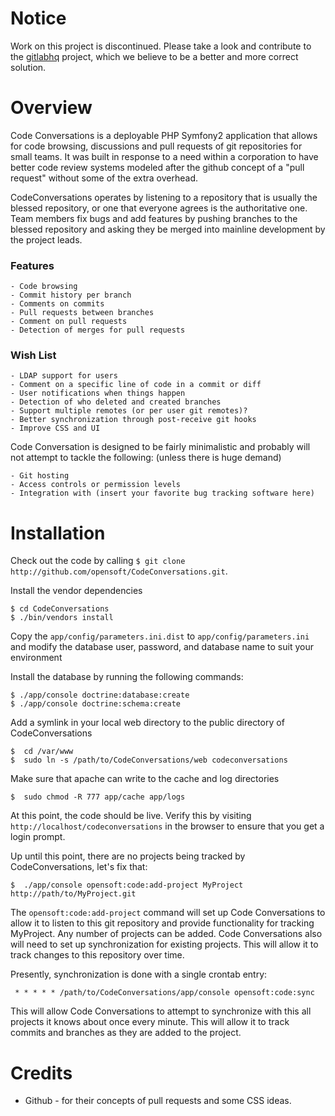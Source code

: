 Notice
======

Work on this project is discontinued.  Please take a look and contribute to the [gitlabhq](https://github.com/gitlabhq/gitlabhq)
project, which we believe to be a better and more correct solution.

Overview
========

Code Conversations is a deployable PHP Symfony2 application that allows for code browsing, discussions and pull requests
of git repositories for small teams.  It was built in response to a need within a corporation to have better code review
systems modeled after the github concept of a "pull request" without some of the extra overhead.

CodeConversations operates by listening to a repository that is usually the blessed repository, or one that everyone
agrees is the authoritative one.  Team members fix bugs and add features by pushing branches to the blessed repository
and asking they be merged into mainline development by the project leads.

### Features

	- Code browsing
	- Commit history per branch
	- Comments on commits
	- Pull requests between branches
	- Comment on pull requests
	- Detection of merges for pull requests

### Wish List

	- LDAP support for users
	- Comment on a specific line of code in a commit or diff
	- User notifications when things happen
	- Detection of who deleted and created branches
	- Support multiple remotes (or per user git remotes)?
	- Better synchronization through post-receive git hooks
	- Improve CSS and UI

Code Conversation is designed to be fairly minimalistic and probably will not attempt to tackle the following: (unless
there is huge demand)

	- Git hosting
	- Access controls or permission levels
	- Integration with (insert your favorite bug tracking software here)

Installation
=============

Check out the code by calling `$ git clone http://github.com/opensoft/CodeConversations.git`.

Install the vendor dependencies

	$ cd CodeConversations
	$ ./bin/vendors install

Copy the `app/config/parameters.ini.dist` to `app/config/parameters.ini` and modify the database user, password, and
database name to suit your environment

Install the database by running the following commands:

	$ ./app/console doctrine:database:create
	$ ./app/console doctrine:schema:create

Add a symlink in your local web directory to the public directory of CodeConversations

	$  cd /var/www
	$  sudo ln -s /path/to/CodeConversations/web codeconversations

Make sure that apache can write to the cache and log directories

	$  sudo chmod -R 777 app/cache app/logs

At this point, the code should be live.  Verify this by visiting `http://localhost/codeconversations` in the browser to
ensure that you get a login prompt.

Up until this point, there are no projects being tracked by CodeConversations, let's fix that:

	$  ./app/console opensoft:code:add-project MyProject http://path/to/MyProject.git

The `opensoft:code:add-project` command will set up Code Conversations to allow it to listen to this git repository and
provide functionality for tracking MyProject. Any number of projects can be added. Code Conversations also will need to
set up synchronization for existing projects.  This will allow it to track changes to this repository over time.

Presently, synchronization is done with a single crontab entry:

     * * * * * /path/to/CodeConversations/app/console opensoft:code:sync

This will allow Code Conversations to attempt to synchronize with this all projects it knows about once every minute.  This
will allow it to track commits and branches as they are added to the project.

Credits
=======

 * Github - for their concepts of pull requests and some CSS ideas.
